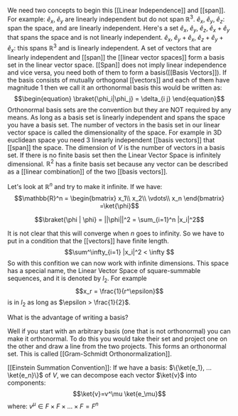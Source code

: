 We need two concepts to begin this [[Linear Independence]] and [[span]].
For example: $\hat{e}_x, \; \hat{e}_y$ are linearly independent but do not span  $\mathbb{R}^3$. $\hat{e}_x, \; \hat{e}_y, \; \hat{e}_z$: span the space, and are linearly independent. Here's a set $\hat{e}_x, \; \hat{e}_y, \; \hat{e}_z, \; \hat{e}_x + \hat{e}_y$ that spans the space and is not linearly independent. $\hat{e}_x, \; \hat{e}_y + \hat{e}_x, \; \hat{e}_z + \hat{e}_y + \hat{e}_x$: this spans $\mathbb{R}^3$ and is linearly independent. A set of vectors that are linearly independent and [[span]] the [[linear vector spaces]] form a basis set in the linear vector space. [[Span]] does not imply linear independence and vice versa, you need both of them to form a basis([[Basis Vectors]]). If the basis consists of mutually orthogonal [[vectors]] and each of them have magnitude 1 then we call it an orthonormal basis this would be written as:
$$\begin{equation}
    \braket{\phi_i|\phi_j} = \delta_{i j}
\end{equation}$$
Orthonormal basis sets are the convention but they are NOT required by any means. As long as a basis set is linearly independent and spans the space you have a basis set. The number of vectors in the basis set in our linear vector space is called the dimensionality of the space. For example in 3D euclidean space you need 3 linearly independent [[basis vectors]] that [[span]] the space. The dimension of $V$ is the number of vectors in a basis set. If there is no finite basis set then the Linear Vector Space is infinitely dimensional. $\mathbb{R}^2$ has a finite basis set because any vector can be described as a [[linear combination]] of the two [[basis vectors]].

Let's look at $\mathbb{R}^n$ and try to make it infinite. If we have:
$$\mathbb{R}^n =
\begin{bmatrix}
        x_1\\
        x_2\\
		\vdots\\
		x_n
\end{bmatrix}
=\ket{\phi}$$

$$\braket{\phi | \phi} = ||\phi||^2 = \sum_{i=1}^n |x_i|^2$$

It is not clear that this will converge when $n$ goes to infinity. So we have to put in a condition that the [[vectors]] have finite length. 
$$\sum^\infty_{i=1} |x_i|^2 < \infty $$ So with this confition we can now work with infinite dimensions. This space has a special name, the Linear Vector Space of square-summable sequences, and it is denoted by $l_2$. For example $$x_r = \frac{1}{r^\epsilon}$$ is in $l_2$ as long as $\epsilon > \frac{1}{2}$. 

What is the advantage of writing a basis?

Well if you start with an arbitrary basis (one that is not orthonormal) you can make it orthonormal. To do this you would take their set and project one on the other and draw a line from the two projects. This forms an orthonormal set. This is called [[Gram-Schmidt Orthonormalization]].

[[Einstein Summation Convention]]: If we have a basis: $\{\ket{e_1}, ... \ket{e_n}\}$ of $V$, we can decompose each vector $\ket{v}$ into components:
$$\ket{v}=v^\mu \ket{e_\mu}$$ where: $v^\mu \in F \times F \times ... \times F = F^n$ 